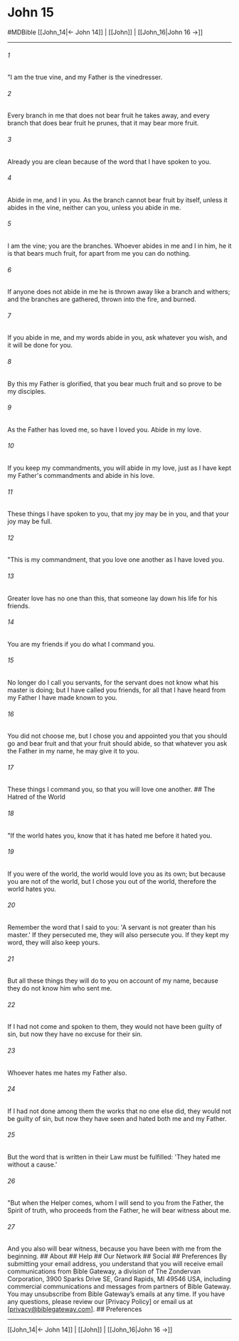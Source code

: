 # John 15
#MDBible
[[John_14|← John 14]] | [[John]] | [[John_16|John 16 →]]

***


###### 1 
"I am the true vine, and my Father is the vinedresser. 

###### 2 
Every branch in me that does not bear fruit he takes away, and every branch that does bear fruit he prunes, that it may bear more fruit. 

###### 3 
Already you are clean because of the word that I have spoken to you. 

###### 4 
Abide in me, and I in you. As the branch cannot bear fruit by itself, unless it abides in the vine, neither can you, unless you abide in me. 

###### 5 
I am the vine; you are the branches. Whoever abides in me and I in him, he it is that bears much fruit, for apart from me you can do nothing. 

###### 6 
If anyone does not abide in me he is thrown away like a branch and withers; and the branches are gathered, thrown into the fire, and burned. 

###### 7 
If you abide in me, and my words abide in you, ask whatever you wish, and it will be done for you. 

###### 8 
By this my Father is glorified, that you bear much fruit and so prove to be my disciples. 

###### 9 
As the Father has loved me, so have I loved you. Abide in my love. 

###### 10 
If you keep my commandments, you will abide in my love, just as I have kept my Father's commandments and abide in his love. 

###### 11 
These things I have spoken to you, that my joy may be in you, and that your joy may be full. 

###### 12 
"This is my commandment, that you love one another as I have loved you. 

###### 13 
Greater love has no one than this, that someone lay down his life for his friends. 

###### 14 
You are my friends if you do what I command you. 

###### 15 
No longer do I call you servants, for the servant does not know what his master is doing; but I have called you friends, for all that I have heard from my Father I have made known to you. 

###### 16 
You did not choose me, but I chose you and appointed you that you should go and bear fruit and that your fruit should abide, so that whatever you ask the Father in my name, he may give it to you. 

###### 17 
These things I command you, so that you will love one another. ## The Hatred of the World 

###### 18 
"If the world hates you, know that it has hated me before it hated you. 

###### 19 
If you were of the world, the world would love you as its own; but because you are not of the world, but I chose you out of the world, therefore the world hates you. 

###### 20 
Remember the word that I said to you: 'A servant is not greater than his master.' If they persecuted me, they will also persecute you. If they kept my word, they will also keep yours. 

###### 21 
But all these things they will do to you on account of my name, because they do not know him who sent me. 

###### 22 
If I had not come and spoken to them, they would not have been guilty of sin, but now they have no excuse for their sin. 

###### 23 
Whoever hates me hates my Father also. 

###### 24 
If I had not done among them the works that no one else did, they would not be guilty of sin, but now they have seen and hated both me and my Father. 

###### 25 
But the word that is written in their Law must be fulfilled: 'They hated me without a cause.' 

###### 26 
"But when the Helper comes, whom I will send to you from the Father, the Spirit of truth, who proceeds from the Father, he will bear witness about me. 

###### 27 
And you also will bear witness, because you have been with me from the beginning. ## About ## Help ## Our Network ## Social ## Preferences By submitting your email address, you understand that you will receive email communications from Bible Gateway, a division of The Zondervan Corporation, 3900 Sparks Drive SE, Grand Rapids, MI 49546 USA, including commercial communications and messages from partners of Bible Gateway. You may unsubscribe from Bible Gateway&rsquo;s emails at any time. If you have any questions, please review our [Privacy Policy] or email us at [privacy@biblegateway.com]. ## Preferences

***

[[John_14|← John 14]] | [[John]] | [[John_16|John 16 →]]
